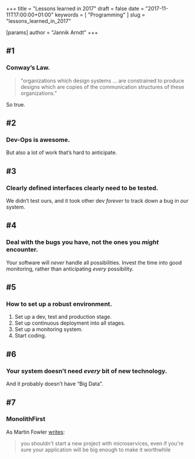 +++
title = "Lessons learned in 2017"
draft = false
date = "2017-11-11T17:00:00+01:00"
keywords = [ "Programming" ]
slug = "lessons_learned_in_2017"

[params]
  author = "Jannik Arndt"
+++



## #1
### Conway’s Law.

> "organizations which design systems ... are constrained to produce designs which are copies of the communication structures of these organizations."

So true.

<!--more-->

## #2
### Dev-Ops is awesome.

But also a lot of work that’s hard to anticipate.

## #3
### Clearly defined interfaces clearly need to be tested.

We didn’t test ours, and it took other dev _forever_ to track down a bug in _our_ system.

## #4
### Deal with the bugs you have, not the ones you _might_ encounter.

Your software will _never_ handle all possibilities. Invest the time into good monitoring, rather than anticipating _every_ possibility.

## #5
### How to set up a robust environment.

1. Set up a dev, test and production stage.
2. Set up continuous deployment into all stages.
3. Set up a monitoring system.
4. Start coding.

## #6
### Your system doesn’t need _every_ bit of new technology.

And it probably doesn’t have “Big Data”.

## #7
### MonolithFirst
As Martin Fowler [writes](https://martinfowler.com/bliki/MonolithFirst.html):

> you shouldn't start a new project with microservices, even if you're sure your application will be big enough to make it worthwhile
